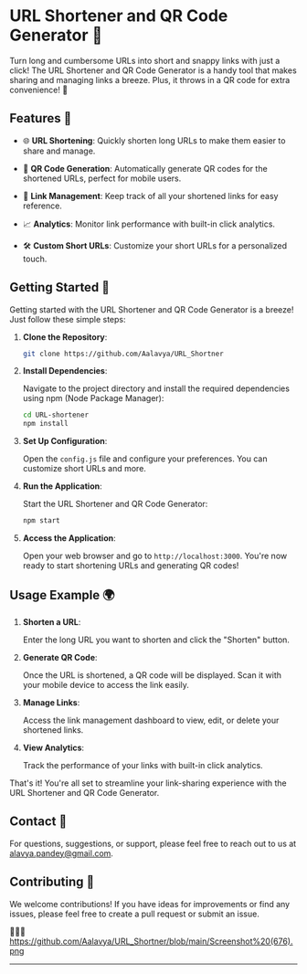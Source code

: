 
# URL Shortener and QR Code Generator 🚀

Turn long and cumbersome URLs into short and snappy links with just a click! The URL Shortener and QR Code Generator is a handy tool that makes sharing and managing links a breeze. 
Plus, it throws in a QR code for extra convenience! 🌟

## Features 🌈

- 🌐 **URL Shortening**: Quickly shorten long URLs to make them easier to share and manage.

- 📱 **QR Code Generation**: Automatically generate QR codes for the shortened URLs, perfect for mobile users.

- 📝 **Link Management**: Keep track of all your shortened links for easy reference.

- 📈 **Analytics**: Monitor link performance with built-in click analytics.

- 🛠️ **Custom Short URLs**: Customize your short URLs for a personalized touch.

## Getting Started 🚀

Getting started with the URL Shortener and QR Code Generator is a breeze! Just follow these simple steps:

1. **Clone the Repository**:

   ```bash
   git clone https://github.com/Aalavya/URL_Shortner
   ```

2. **Install Dependencies**:

   Navigate to the project directory and install the required dependencies using npm (Node Package Manager):

   ```bash
   cd URL-shortener
   npm install
   ```

3. **Set Up Configuration**:

   Open the `config.js` file and configure your preferences. You can customize short URLs and more.

4. **Run the Application**:

   Start the URL Shortener and QR Code Generator:

   ```bash
   npm start
   ```

5. **Access the Application**:

   Open your web browser and go to `http://localhost:3000`. You're now ready to start shortening URLs and generating QR codes!

## Usage Example 🌍

1. **Shorten a URL**:

   Enter the long URL you want to shorten and click the "Shorten" button.

2. **Generate QR Code**:

   Once the URL is shortened, a QR code will be displayed. Scan it with your mobile device to access the link easily.

3. **Manage Links**:

   Access the link management dashboard to view, edit, or delete your shortened links.

4. **View Analytics**:

   Track the performance of your links with built-in click analytics.

That's it! You're all set to streamline your link-sharing experience with the URL Shortener and QR Code Generator.

## Contact 📧

For questions, suggestions, or support, please feel free to reach out to us at alavya.pandey@gmail.com.

## Contributing 🤝

We welcome contributions! If you have ideas for improvements or find any issues, please feel free to create a pull request or submit an issue.

 🚀🌐📱
 https://github.com/Aalavya/URL_Shortner/blob/main/Screenshot%20(676).png

---
